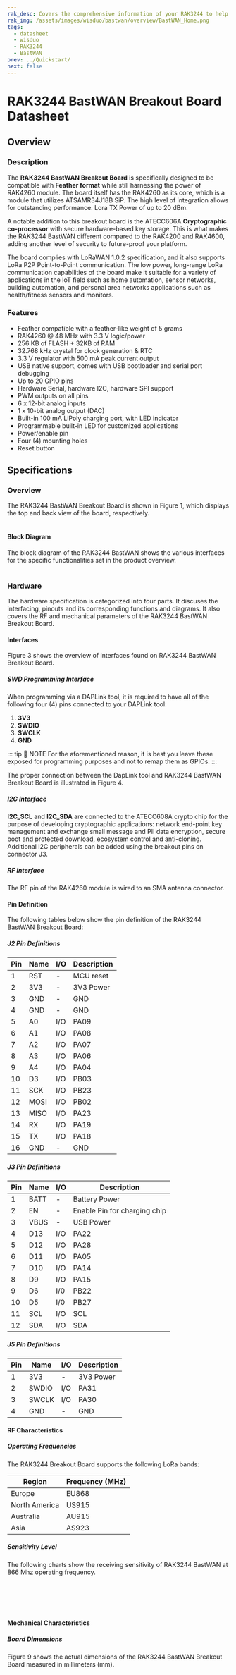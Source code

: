 ```yaml
---
rak_desc: Covers the comprehensive information of your RAK3244 to help you in using it. This information includes technical specifications, characteristics, and requirements, and it also discusses the device components.
rak_img: /assets/images/wisduo/bastwan/overview/BastWAN_Home.png
tags:
  - datasheet
  - wisduo
  - RAK3244
  - BastWAN
prev: ../Quickstart/
next: false
---
```


# RAK3244 BastWAN Breakout Board Datasheet

## Overview

### Description

The **RAK3244 BastWAN Breakout Board** is specifically designed to be compatible with **Feather format** while still harnessing the power of RAK4260 module. The board itself has the RAK4260 as its core, which is a module that utilizes ATSAMR34J18B SiP. The high level of integration allows for outstanding performance: Lora TX Power of up to 20&nbsp;dBm.

A notable addition to this breakout board is the ATECC606A **Cryptographic co-processor** with secure hardware-based key storage. This is what makes the RAK3244 BastWAN different compared to the RAK4200 and RAK4600, adding another level of security to future-proof your platform.

The board complies with LoRaWAN 1.0.2 specification, and it also supports LoRa P2P Point-to-Point communication. The low power, long-range LoRa communication capabilities of the board make it suitable for a variety of applications in the IoT field such as home automation, sensor networks, building automation, and personal area networks applications such as health/fitness sensors and monitors.

### Features

- Feather compatible with a feather-like weight of 5 grams
- RAK4260 @ 48&nbsp;MHz with 3.3&nbsp;V logic/power
- 256&nbsp;KB of FLASH + 32KB of RAM
- 32.768&nbsp;kHz crystal for clock generation & RTC
- 3.3&nbsp;V regulator with 500&nbsp;mA peak current output
- USB native support, comes with USB bootloader and serial port debugging
- Up to 20 GPIO pins
- Hardware Serial, hardware I2C, hardware SPI support
- PWM outputs on all pins
- 6 x 12-bit analog inputs
- 1 x 10-bit analog output (DAC)
- Built-in 100&nbsp;mA LiPoly charging port, with LED indicator
- Programmable built-in LED for customized applications
- Power/enable pin
- Four (4) mounting holes
- Reset button

## Specifications

### Overview  
  
The RAK3244 BastWAN Breakout Board is shown in Figure 1, which displays the top and back view of the board, respectively.<br><br>

<rk-img
  src="/assets/images/wisduo/bastwan/datasheet/rak3244-front-back.svg"
  width="40%"
  caption="RAK3244 BastWAN Breakout Board Front and Back View"
/>

#### Block Diagram

The block diagram of the RAK3244 BastWAN shows the various interfaces for the specific functionalities set in the product overview. <br><br>

<rk-img
  src="/assets/images/wisduo/bastwan/datasheet/rak3244-block-diagram.svg"
  width="80%"
  caption="RAK3244 BastWAN Breakout Board Block Diagram"
/>

### Hardware

The hardware specification is categorized into four parts. It discuses the interfacing, pinouts and its corresponding functions and diagrams. It also covers the RF and mechanical parameters of the RAK3244 BastWAN Breakout Board.

#### Interfaces  
  
Figure 3 shows the overview of interfaces found on RAK3244 BastWAN Breakout Board.
  
<rk-img
  src="/assets/images/wisduo/bastwan/datasheet/rak3244-interface.svg"
  width="70%"
  caption="RAK3244 BastWAN Breakout Board Interface Overview"
/>
  
##### SWD Programming Interface

When programming via a DAPLink tool, it is required to have all of the following four (4) pins connected to your DAPLink tool:

1. **3V3**
2. **SWDIO**
3. **SWCLK**
4. **GND**

::: tip 📝 NOTE
For the aforementioned reason, it is best you leave these exposed for programming purposes and not to remap them as GPIOs.
:::    
  
The proper connection between the DapLink tool and RAK3244 BastWAN Breakout Board is illustrated in Figure 4.

<rk-img
  src="/assets/images/wisduo/bastwan/datasheet/rak3244_daplink.png"
  width="45%"
  caption="RAK3244 BastWAN Breakout Board Pinout for DapLink tool"
/>

##### I2C Interface

**I2C_SCL** and **I2C_SDA** are connected to the ATECC608A crypto chip for the purpose of developing cryptographic applications: network end-point key management and exchange small message and PII data encryption, secure boot and protected download, ecosystem control and anti-cloning. Additional I2C peripherals can be added using the breakout pins on connector J3.

##### RF Interface  
  
The RF pin of the RAK4260 module is wired to an SMA antenna connector.

#### Pin Definition

<rk-img
  src="/assets/images/wisduo/bastwan/datasheet/rak3244-pinout.svg"
  width="50%"
  caption="RAK3244 BastWAN Breakout Board Pinout"
/>

The following tables below show the pin definition of the RAK3244 BastWAN Breakout Board:

##### J2 Pin Definitions

| Pin |Name | I/O |Description|
| --- | --- | --- | --------- | 
| 1   | RST | -   | MCU reset | 
| 2   | 3V3 | -   | 3V3 Power | 
| 3   | GND | -   | GND       | 
| 4   | GND | -   | GND       |
| 5   | A0  | I/O | PA09      | 
| 6   | A1  | I/O | PA08      | 
| 7   | A2  | I/O | PA07      | 
| 8   | A3  | I/O | PA06      | 
| 9   | A4  | I/O | PA04      | 
| 10  | D3  | I/O | PB03      | 
| 11  | SCK | I/O | PB23      | 
| 12  |MOSI | I/O | PB02      | 
| 13  |MISO | I/O | PA23      | 
| 14  | RX  | I/O | PA19      | 
| 15  | TX  | I/O | PA18      | 
| 16  | GND | -   | GND       | 

##### J3 Pin Definitions

| Pin | Name | I/O | Description                     |
| --- | --   | --- | ------------------------------- | 
| 1   | BATT | -   | Battery Power                   | 
| 2   | EN   | -   | Enable Pin for charging chip    | 
| 3   | VBUS | -   | USB Power                       | 
| 4   | D13  | I/O | PA22                            |
| 5   | D12  | I/O | PA28                            | 
| 6   | D11  | I/O | PA05                            | 
| 7   | D10  | I/O | PA14                            | 
| 8   | D9   | I/O | PA15                            | 
| 9   | D6   | I/0 | PB22                            | 
| 10  | D5   | I/0 | PB27                            | 
| 11  | SCL  | I/O | SCL                             | 
| 12  | SDA  | I/O | SDA                             | 

##### J5 Pin Definitions

| Pin | Name  | I/O | Description  |
| --- | ------| --- | ------------ | 
| 1   | 3V3   | -   | 3V3 Power    | 
| 2   | SWDIO | I/O | PA31         | 
| 3   | SWCLK | I/O | PA30         | 
| 4   | GND   | -   | GND          |

#### RF Characteristics  
  
##### Operating Frequencies  
  
The RAK3244 Breakout Board supports the following LoRa bands:  
  
| Region | Frequency (MHz) |
|-|-|
| Europe | EU868 |
| North America | US915 |
| Australia | AU915 |
| Asia | AS923 |
  
##### Sensitivity Level  
  
The following charts show the receiving sensitivity of RAK3244 BastWAN at 866&nbsp;Mhz operating frequency.<br><br>

  
<rk-img
  src="/assets/images/wisduo/bastwan/datasheet/rak3244_sensitivity1.png"
  width="80%"
  caption="RAK3244 BastWAN Breakout Board Sensitivity Levels"
/>

<br>

<rk-img
  src="/assets/images/wisduo/bastwan/datasheet/rak3244_sensitivity2.png"
  width="55%"
  caption="RAK3244 BastWAN Breakout Board Sensitivity Plot @ SF7"
/>

<br>

<rk-img
  src="/assets/images/wisduo/bastwan/datasheet/rak3244_sensitivity3.png"
  width="55%"
  caption="RAK3244 BastWAN Breakout Board Sensitivity Plot @ SF12"
/>

<!--
#### Electrical Characteristics

##### Power Consumption  
  
| Item                    | Power Consumption | Condition            |
| ----------------------- | ----------------- | -------------------- |
| Output Power 20dB(MAX)    | TBD          | -      |
| Output Power 17dB    | TBD           | -      |
| Output Power 14dB    | TBD | -        |
| Receive mode | TBD           | -                    |
| Sleep mode              | TBD            | - |

::: tip Note:
:pencil:TBD : To be disclosed
:::  
-->
  
#### Mechanical Characteristics

##### Board Dimensions
  
Figure 9 shows the actual dimensions of the RAK3244 BastWAN Breakout Board measured in millimeters (mm). <br><br>

<rk-img
  src="/assets/images/wisduo/bastwan/datasheet/rak3244_mechanical.png"
  width="65%"
  caption="RAK3244 BastWAN Breakout Board Board Dimension"
/>
